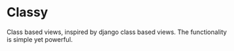 Classy
======

Class based views, inspired by django class based views. The functionality is simple yet powerful.


